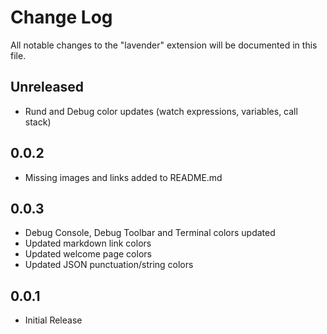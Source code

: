 # Change Log

All notable changes to the "lavender" extension will be documented in this file.

<!-- Check [Keep a Changelog](http://keepachangelog.com/) for recommendations on how to structure this file. -->

## Unreleased
- Rund and Debug color updates (watch expressions, variables, call stack)

## 0.0.2
- Missing images and links added to README.md

## 0.0.3
- Debug Console, Debug Toolbar and Terminal colors updated
- Updated markdown link colors
- Updated welcome page colors
- Updated JSON punctuation/string colors

## 0.0.1
- Initial Release
